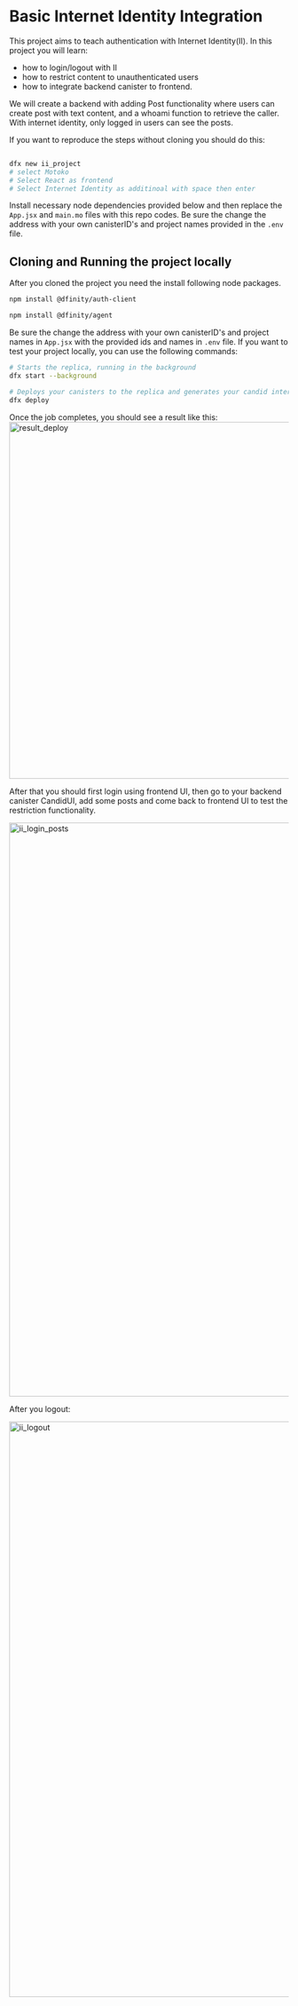 # Basic Internet Identity Integration 



This project aims to teach authentication with Internet Identity(II). In this project you will learn:
- how to login/logout with II
- how to restrict content to unauthenticated users
- how to integrate backend canister to frontend.

We will create a backend with adding Post functionality where users can create post with text content, and a whoami function to retrieve the caller.
With internet identity, only logged in users can see the posts.


If you want to reproduce the steps without cloning you should do this:

```bash

dfx new ii_project
# select Motoko
# Select React as frontend
# Select Internet Identity as additinoal with space then enter

```

Install necessary node dependencies provided below and then replace the `App.jsx` and `main.mo` files with this repo codes. Be sure the change the address with your own canisterID's and project names provided in the `.env` file.





## Cloning and Running the project locally

After you cloned the project you need the install following node packages.

```bash
npm install @dfinity/auth-client

npm install @dfinity/agent
```

Be sure the change the address with your own canisterID's and project names in `App.jsx` with the provided ids and names in `.env` file.
If you want to test your project locally, you can use the following commands:

```bash
# Starts the replica, running in the background
dfx start --background

# Deploys your canisters to the replica and generates your candid interface
dfx deploy
```

Once the job completes, you should see a result like this:
<img width="643" alt="result_deploy" src="https://github.com/mervanerenci/ii_demo/assets/101268022/61c8d19c-b426-4abf-af13-b99d363b03bb">





After that you should first login using frontend UI, then go to your backend canister CandidUI, add some posts and come back to frontend UI to test the restriction functionality.


<img width="1034" alt="ii_login_posts" src="https://github.com/mervanerenci/ii_demo/assets/101268022/10395f5e-68c7-4234-b698-e52db48f4199">

After you logout:

<img width="1037" alt="ii_logout" src="https://github.com/mervanerenci/ii_demo/assets/101268022/0f12bfa1-f9c3-43d8-ac6d-0ee00e196c50">





